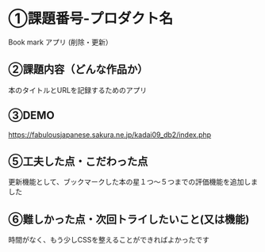 # ①課題番号-プロダクト名
Book mark アプリ (削除・更新）

## ②課題内容（どんな作品か）
本のタイトルとURLを記録するためのアプリ

## ③DEMO
https://fabulousjapanese.sakura.ne.jp/kadai09_db2/index.php

## ⑤工夫した点・こだわった点
更新機能として、ブックマークした本の星１つ～５つまでの評価機能を追加しました

## ⑥難しかった点・次回トライしたいこと(又は機能)
時間がなく、もう少しCSSを整えることができればよかったです
